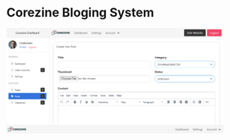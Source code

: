 # Corezine Bloging System

![alt text][logo]

[logo]: https://github.com/SamZCoder/Corezine/raw/master/screenshots/dashboard.png "Corezine Dashboard"